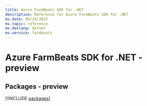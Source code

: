 ```yaml
---
title: Azure FarmBeats SDK for .NET
description: Reference for Azure FarmBeats SDK for .NET
ms.date: 05/29/2025
ms.topic: reference
ms.devlang: dotnet
ms.service: farmbeats
---
```

# Azure FarmBeats SDK for .NET - preview
## Packages - preview
[!INCLUDE [packages](farmbeats-index.md)]
